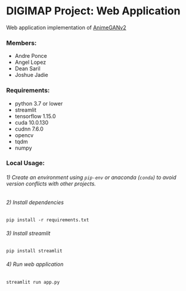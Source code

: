# DIGIMAP Project: Web Application

Web application implementation of [AnimeGANv2](https://github.com/TachibanaYoshino/AnimeGANv2)

### Members:

- Andre Ponce
- Angel Lopez
- Dean Saril
- Joshue Jadie

### Requirements:

* python 3.7 or lower
* streamlit
* tensorflow 1.15.0
* cuda 10.0.130
* cudnn 7.6.0
* opencv
* tqdm
* numpy

### Local Usage:
###### 1) Create an environment using `pip-env` or anaconda (`conda`) to avoid version conflicts with other projects.
###### 2) Install dependencies
`pip install -r requirements.txt` 
###### 3) Install streamlit
`pip install streamlit`
###### 4) Run web application
`streamlit run app.py`
